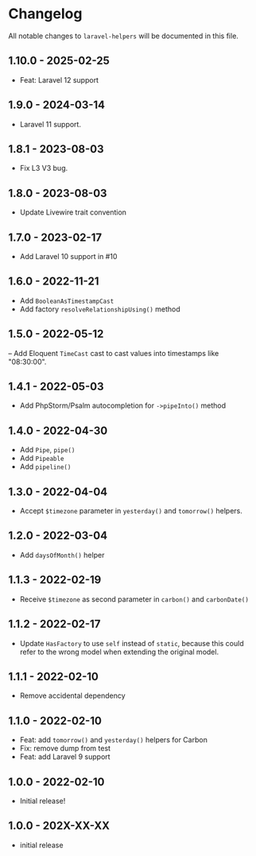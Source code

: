 # Changelog

All notable changes to `laravel-helpers` will be documented in this file.

## 1.10.0 - 2025-02-25

- Feat: Laravel 12 support

## 1.9.0 - 2024-03-14

- Laravel 11 support.

## 1.8.1 - 2023-08-03

- Fix L3 V3 bug.

## 1.8.0 - 2023-08-03

- Update Livewire trait convention

## 1.7.0 - 2023-02-17

- Add Laravel 10 support in #10

## 1.6.0 - 2022-11-21

- Add `BooleanAsTimestampCast`
- Add factory `resolveRelationshipUsing()` method

## 1.5.0 - 2022-05-12

– Add Eloquent `TimeCast` cast to cast values into timestamps like "08:30:00".

## 1.4.1 - 2022-05-03

- Add PhpStorm/Psalm autocompletion for `->pipeInto()` method

## 1.4.0 - 2022-04-30

- Add `Pipe`, `pipe()`
- Add `Pipeable`
- Add `pipeline()`

## 1.3.0 - 2022-04-04

- Accept `$timezone` parameter in `yesterday()` and `tomorrow()` helpers.

## 1.2.0 - 2022-03-04

- Add `daysOfMonth()` helper

## 1.1.3 - 2022-02-19

- Receive `$timezone` as second parameter in `carbon()` and `carbonDate()`

## 1.1.2 - 2022-02-17

- Update `HasFactory` to use `self` instead of `static`, because this could refer to the wrong model when extending the original model.

## 1.1.1 - 2022-02-10

- Remove accidental dependency

## 1.1.0 - 2022-02-10

- Feat: add `tomorrow()` and `yesterday()` helpers for Carbon
- Fix: remove dump from test
- Feat: add Laravel 9 support

## 1.0.0 - 2022-02-10

- Initial release!

## 1.0.0 - 202X-XX-XX

- initial release
